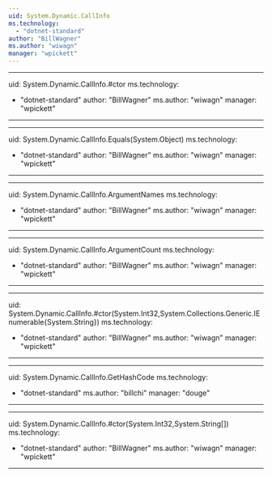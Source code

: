 ```yaml
---
uid: System.Dynamic.CallInfo
ms.technology: 
  - "dotnet-standard"
author: "BillWagner"
ms.author: "wiwagn"
manager: "wpickett"
---
```


---
uid: System.Dynamic.CallInfo.#ctor
ms.technology: 
  - "dotnet-standard"
author: "BillWagner"
ms.author: "wiwagn"
manager: "wpickett"
---

---
uid: System.Dynamic.CallInfo.Equals(System.Object)
ms.technology: 
  - "dotnet-standard"
author: "BillWagner"
ms.author: "wiwagn"
manager: "wpickett"
---

---
uid: System.Dynamic.CallInfo.ArgumentNames
ms.technology: 
  - "dotnet-standard"
author: "BillWagner"
ms.author: "wiwagn"
manager: "wpickett"
---

---
uid: System.Dynamic.CallInfo.ArgumentCount
ms.technology: 
  - "dotnet-standard"
author: "BillWagner"
ms.author: "wiwagn"
manager: "wpickett"
---

---
uid: System.Dynamic.CallInfo.#ctor(System.Int32,System.Collections.Generic.IEnumerable{System.String})
ms.technology: 
  - "dotnet-standard"
author: "BillWagner"
ms.author: "wiwagn"
manager: "wpickett"
---

---
uid: System.Dynamic.CallInfo.GetHashCode
ms.technology: 
  - "dotnet-standard"
ms.author: "billchi"
manager: "douge"
---

---
uid: System.Dynamic.CallInfo.#ctor(System.Int32,System.String[])
ms.technology: 
  - "dotnet-standard"
author: "BillWagner"
ms.author: "wiwagn"
manager: "wpickett"
---
